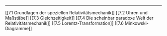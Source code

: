 ***

[[7.1 Grundlagen der speziellen Relativitätsmechanik]]
[[7.2 Uhren und Maßstäbe]]
[[7.3 Gleichzeitigkeit]]
[[7.4 Die scheinbar paradoxe Welt der Relativitätsmechanik]]
[[7.5 Lorentz-Transformation]]
[[7.6 Minkowski-Diagramme]]

